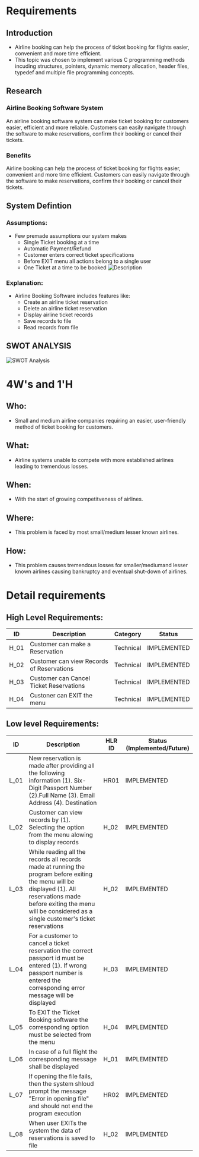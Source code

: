 # Requirements
## Introduction
 * Airline booking can help the process of ticket booking for flights easier, convenient and more time efficient.
 * This topic was chosen to implement various C programming methods incuding structures, pointers, dynamic memory allocation, header files, typedef and multiple file programming concepts.

## Research
### Airline Booking Software System 
An airline booking software system can make ticket booking for customers easier, efficient and more reliable. Customers can easily navigate through the software to make reservations, confirm their booking or cancel their tickets.


### Benefits
Airline booking can help the process of ticket booking for flights easier, convenient and more time efficient.
Customers can easily navigate through the software to make reservations, confirm their booking or cancel their tickets.


## System Defintion
### Assumptions:
* Few premade assumptions our system makes
    * Single Ticket booking at a time
    * Automatic Payment/Refund
    * Customer enters correct ticket specifications
    * Before EXIT menu all actions belong to a single user
    * One Ticket at a time to be booked
![Description](https://github.com/KarishmaSavant/LTTS_MiniProject/blob/main/1_Requirements/System.png)
### Explanation:
* Airline Booking Software includes features like:
    * Create an airline ticket reservation
    * Delete an airline ticket reservation
    * Display airline ticket records
    * Save records to file
    * Read records from file 
    
    


## SWOT ANALYSIS
![SWOT Analysis](https://github.com/KarishmaSavant/LTTS_MiniProject/blob/main/1_Requirements/SWOT%20Analysis.png)

# 4W&#39;s and 1&#39;H

## Who:
* Small and medium airline companies requiring an easier, user-friendly method of ticket booking for customers.

## What:
* Airline systems unable to compete with more established airlines leading to tremendous losses.

## When:
* With the start of growing competitveness of airlines.

## Where:
* This problem is faced by most small/medium lesser known airlines.

## How:
* This problem causes tremendous losses for smaller/mediumand lesser known airlines causing bankruptcy and eventual shut-down of airlines.

# Detail requirements
## High Level Requirements: 
| ID | Description | Category | Status | 
| ----- | ----- | ------- | ---------|
| H_01 | Customer can make a Reservation | Technical | IMPLEMENTED | 
| H_02 | Customer can view Records of Reservations | Technical |  IMPLEMENTED  |
| H_03 | Customer can Cancel Ticket Reservations| Technical |  IMPLEMENTED  |
| H_04 | Custoner can EXIT the menu | Technical |  IMPLEMENTED  |

##  Low level Requirements:

| ID | Description | HLR ID | Status (Implemented/Future) |
| ------ | --------- | ------ | ----- |
| L_01 | New reservation is made after providing all the following information (1). Six-Digit Passport Number (2).Full Name (3). Email Address (4). Destination| HR01 |  IMPLEMENTED  |
| L_02 | Customer can view records by (1). Selecting the option from the menu alowing to display records | H_02 |  IMPLEMENTED |
| L_03 | While reading all the records all records made at running the program before exiting the menu will be displayed (1). All reservations made before exiting the menu will be considered as a single customer's ticket reservations| H_02 |  IMPLEMENTED |
| L_04 | For a customer to cancel a ticket reservation the correct passport id must be entered (1). If wrong passport number is entered the corresponding error message will be displayed | H_03 |  IMPLEMENTED  |
| L_05 | To EXIT the Ticket Booking software the corresponding option must be selected from the menu | H_04 |  IMPLEMENTED  |
| L_06 | In case of a full flight the corresponding message shall be displayed | H_01 |  IMPLEMENTED  |
| L_07 | If opening the file fails, then the system shloud prompt the message "Error in opening file" and should not end the program execution | HR02|  IMPLEMENTED  |
| L_08 | When user EXITs the system the data of reservations is saved to file | H_02 |  IMPLEMENTED  |
